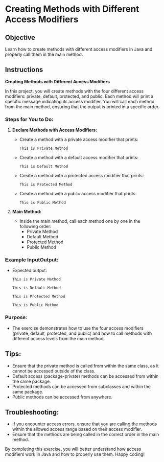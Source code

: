 # Creating Methods with Different Access Modifiers

## Objective
Learn how to create methods with different access modifiers in Java and properly call them in the main method.

## Instructions

**Creating Methods with Different Access Modifiers**

In this project, you will create methods with the four different access modifiers: private, default, protected, and public. Each method will print a specific message indicating its access modifier. You will call each method from the main method, ensuring that the output is printed in a specific order.

### Steps for You to Do:

1. **Declare Methods with Access Modifiers:**
    - Create a method with a private access modifier that prints:
      ```
      This is Private Method
      ```
    - Create a method with a default access modifier that prints:
      ```
      This is Default Method
      ```
    - Create a method with a protected access modifier that prints:
      ```
      This is Protected Method
      ```
    - Create a method with a public access modifier that prints:
      ```
      This is Public Method
      ```

2. **Main Method:**
    - Inside the main method, call each method one by one in the following order:
        - Private Method
        - Default Method
        - Protected Method
        - Public Method

### Example InputOutput:

- Expected output:
  ```
  This is Private Method
  ```
  ```
  This is Default Method
  ```
  ```
  This is Protected Method
  ```
  ```
  This is Public Method
  ```

### Purpose:

- The exercise demonstrates how to use the four access modifiers (private, default, protected, and public) and how to call methods with different access levels from the main method.

## Tips:
- Ensure that the private method is called from within the same class, as it cannot be accessed outside of the class.
- Default access (package-private) methods can be accessed from within the same package.
- Protected methods can be accessed from subclasses and within the same package.
- Public methods can be accessed from anywhere.

## Troubleshooting:
- If you encounter access errors, ensure that you are calling the methods within the allowed access range based on their access modifier.
- Ensure that the methods are being called in the correct order in the main method.

By completing this exercise, you will better understand how access modifiers work in Java and how to properly use them. Happy coding!
